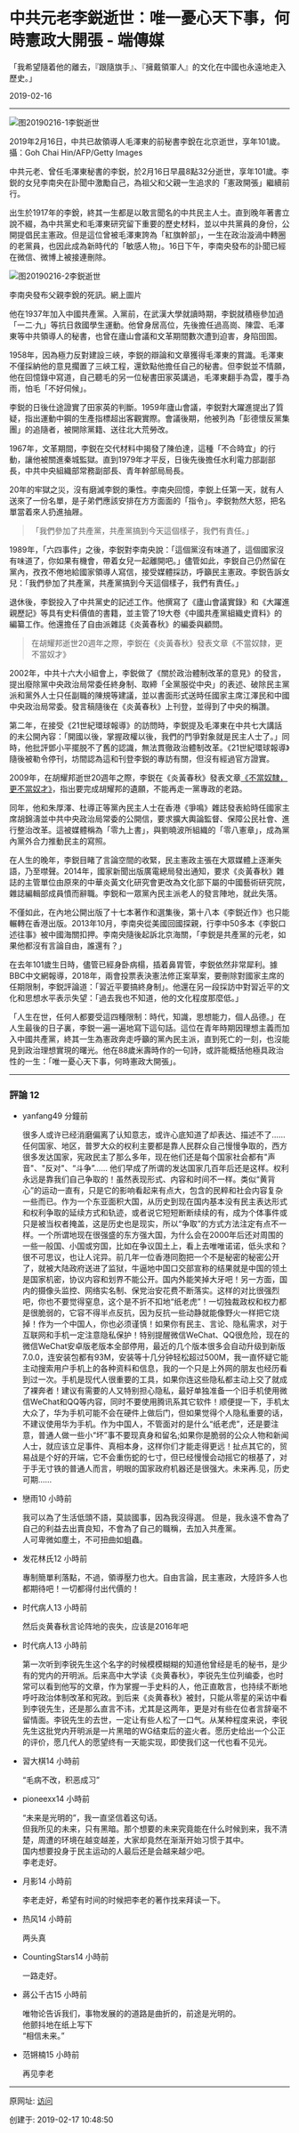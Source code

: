 # 中共元老李鋭逝世：唯一憂心天下事，何時憲政大開張 - 端傳媒

「我希望隨着他的離去，『跟隨旗手』、『擁戴領軍人』的文化在中國也永遠地走入歷史。」

2019-02-16

------

![图20190216-1李鋭逝世](图20190216-1李鋭逝世.jpg)

2019年2月16日，中共已故領導人毛澤東的前秘書李銳在北京逝世，享年101歲。攝：Goh Chai Hin/AFP/Getty Images

中共元老、曾任毛澤東秘書的李鋭，於2月16日早晨8點32分逝世，享年101歲。李鋭的女兒李南央在訃聞中激勵自己，為祖父和父親一生追求的「憲政開張」繼續前行。

出生於1917年的李銳，終其一生都是以敢言聞名的中共民主人士。直到晚年著書立說不綴，為中共黨史和毛澤東研究留下重要的歷史材料，並以中共黨員的身份，公開提倡民主憲政。但是這位曾被毛澤東誇為「紅旗幹部」，一生在政治漩渦中轉圈的老黨員，也因此成為新時代的「敏感人物」。16日下午，李南央發布的訃聞已經在微信、微博上被接連刪除。

![图20190216-2李鋭逝世](图20190216-2李鋭逝世.jpg)

李南央發布父親李銳的死訊。網上圖片

他在1937年加入中國共產黨。入黨前，在武漢大學就讀時期，李鋭就積極參加過「一二·九」等抗日救國學生運動。他曾身居高位，先後擔任過高崗、陳雲、毛澤東等中共領導人的秘書，也曾在廬山會議和文革期間數次遭到迫害，身陷囹圄。

1958年，因為極力反對建設三峽，李鋭的辯論和文章獲得毛澤東的賞識。毛澤東不僅採納他的意見擱置了三峽工程，還欽點他擔任自己的秘書。但李鋭並不情願，他在回憶錄中寫道，自己聽毛的另一位秘書田家英講過，毛澤東翻手為雲，覆手為雨，怕毛「不好伺候」。

李鋭的日後仕途證實了田家英的判斷。1959年廬山會議，李鋭對大躍進提出了質疑，指出運動中鋼的生產指標超出客觀實際。會議後期，他被列為「彭德懷反黨集團」的追隨者，被開除黨籍、送往北大荒勞改。

1967年，文革期間，李鋭在交代材料中揭發了陳伯達，這種「不合時宜」的行動，讓他被關進秦城監獄。直到1979年才平反，日後先後擔任水利電力部副部長，中共中央組織部常務副部長、青年幹部局局長。

20年的牢獄之災，沒有磨滅李鋭的秉性。李南央回憶，李鋭上任第一天，就有人送來了一份名單，是子弟們應該安排在方方面面的「指令」。李鋭勃然大怒，把名單當着來人扔進抽屜。

> 「我們參加了共產黨，共產黨搞到今天這個樣子，我們有責任。」

1989年，「六四事件」之後，李鋭對李南央說：「這個黨沒有味道了，這個國家沒有味道了，你如果有機會，帶着女兒一起離開吧。」儘管如此，李鋭自己仍然留在黨內，孜孜不倦地給國家領導人寫信，接受媒體採訪，呼籲民主憲政。李鋭告訴女兒：「我們參加了共產黨，共產黨搞到今天這個樣子，我們有責任。」

退休後，李鋭投入了中共黨史的記述工作。他撰寫了《廬山會議實錄》和《大躍進親歷記》等具有史料價值的書籍，並主管了19大卷《中國共產黨組織史資料》的編纂工作。他還擔任了自由派雜誌《炎黃春秋》的編委與顧問。

> 在胡耀邦逝世20週年之際，李鋭在《炎黃春秋》發表文章《不當奴隸，更不當奴才》

2002年，中共十六大小組會上，李鋭做了《關於政治體制改革的意見》的發言，提出廢除黨中央政治局常委任終身制、取締「全黨服從中央」的表述、破除民主黨派和黨外人士只任副職的陳規等建議，並以書面形式送時任國家主席江澤民和中國中央政治局常委。發言稿隨後在《炎黃春秋》上刊登，並得到了中央的稱讚。

第二年，在接受《21世紀環球報導》的訪問時，李鋭提及毛澤東在中共七大講話的未公開內容：「開國以後，掌握政權以後，我們的鬥爭對象就是民主人士了。」同時，他批評鄧小平擺脱不了舊的認識，無法貫徹政治體制改革。《21世紀環球報導》隨後被勒令停刊，坊間認為這和刊登李鋭的專訪有關，但沒有經過官方證實。

2009年，在胡耀邦逝世20週年之際，李鋭在《炎黃春秋》發表文章[《不當奴隸，更不當奴才》](http://news.dwnews.com/global/news/2009-04-15/4853665-3.html)，指出要完成胡耀邦的遺願，不能再走一黨專政的老路。

同年，他和朱厚澤、杜導正等黨內民主人士在香港《爭鳴》雜誌發表給時任國家主席胡錦濤並中共中央政治局常委的公開信，要求擴大輿論監督、保障公民社會、進行整治改革。這被媒體稱為「零九上書」，與劉曉波所組織的「零八憲章」，成為黨內黨外合力推動民主的寫照。

在人生的晚年，李鋭目睹了言論空間的收緊，民主憲政主張在大眾媒體上逐漸失語，乃至噤聲。2014年，國家新聞出版廣電總局發出通知，要求《炎黃春秋》雜誌的主管單位由原來的中華炎黃文化研究會更改為文化部下屬的中國藝術研究院，雜誌編輯部成員憤而辭職。李鋭和一眾黨內民主派老人的發言陣地，就此失落。

不僅如此，在內地公開出版了十七本著作和選集後，第十八本《李鋭近作》也只能輾轉在香港出版。2013年10月，李南央從美國回國探親，行李中50多本《李鋭口述往事》被中國海關扣押。李南央隨後起訴北京海關，「李鋭是共產黨的元老，如果他都沒有言論自由，誰還有？」

在去年101歲生日時，儘管已經身卧病榻，插着鼻胃管，李鋭依然非常犀利。據BBC中文網報導，2018年，兩會投票表決憲法修正案草案，要刪除對國家主席的任期限制，李鋭評論道：「習近平要搞終身制」。他還在另一段採訪中對習近平的文化和思想水平表示失望：「過去我也不知道，他的文化程度那麼低。」

「人生在世，任何人都要受這四種限制：時代，知識，思想能力，個人品德。」在人生最後的日子裏，李鋭一遍一遍地寫下這句話。這位在青年時期因理想主義而加入中國共產黨，終其一生為憲政奔走呼籲的黨內民主派，直到死亡的一刻，也沒能見到政治理想實現的曙光。他在88歲米壽時作的一句詩，或許能概括他極具政治性的一生：「唯一憂心天下事，何時憲政大開張」。

------------

### 評論 12

- yanfang49 分鐘前

  很多人或许已经消磨偏离了认知意志，或许心底知道了却表达、描述不了……任何国家、地区，普罗大众的权利主要都是靠人民群众自己慢慢争取的，西方很多发达国家，宪政民主了那么多年，现在他们还是每个国家社会都有"声音"、"反对"、“斗争”…… 他们早成了所谓的发达国家几百年后还是这样。权利永远是靠我们自己争取的！虽然表现形式、内容和时间不一样。类似“黄背心”的运动一直有，只是它的影响看起来有点大，包含的民粹和社会内容复杂一些而已。作为一个东亚面积大国，从历史到现在国内基本没有民主表达形式和权利争取的延续方式和轨迹，或者说它短短断断续续的有，成为个体事件或只是被当权者掩盖，这是历史也是现实，所以“争取”的方式方法注定有点不一样。一个所谓地现在很强盛的东方强大国，为什么会在2000年后还对周围的一些一般国、小国或穷国，比如在争议国土上，看上去唯唯诺诺，低头求和？很不可思议，也让人诧异。前几年一位香港同胞把一个不是秘密的秘密公开了，就被大陆政府送进了监狱，牛逼地中国口交部宣称的结果就是中国的领土是国家机密，协议内容和划界不能公开。国内外能笑掉大牙吧！另一方面，国内的摄像头监控、网络实名制、保党治安花费不断落实。这样的对比很强烈吧，你也不要觉得窒息，这个是不折不扣地“纸老虎”！一切独裁政权和权力都是很脆弱的，它容不得半点反抗，因为反抗一些动静就能像野火一样把它烧掉！作为一个中国人，你也必须谨慎！如果你有民主、言论、隐私需求，对于互联网和手机一定注意隐私保护！特别提醒微信WeChat、QQ很危险，现在的微信WeChat安卓版老版本全部停用，最近的几个版本很多会自动升级到新版7.0.0，连安装包都有93M，安装等十几分钟轻松超过500M，我一直怀疑它能主动搜索用户手机上的各种资料和信息，我的一个只是上外网的朋友也经历看到过一次。手机是现代人很重要的工具，如果你连这些隐私都主动上交了就成了裸奔者！建议有需要的人又特别担心隐私，最好单独准备一个旧手机使用微信WeChat和QQ等内容，同时不要使用腾讯系其它软件！顺便提一下，手机太大众了，华为手机可能不会在硬件上做后门，但如果觉得个人隐私重要的话，不建议使用华为手机。作为中国人，不管面对的是什么“纸老虎”，还是要注意，普通人做一些小“坏”事不要现真身和留名;如果你是脆弱的公众人物和新闻人士，就应该立足事件、真相本身，这样你们才能走得更远！扯点其它的，贸易战是个好的开端，它不会重伤蛇的七寸，但已经慢慢会动摇它的根基了，对于手无寸铁的普通人而言，明眼的国家政府机器还是很强大。未来再.见，历史可期……

- 戀雨10 小時前

  我可以為了生活低頭不語，莫談國事，因為我沒得選。 但是，我永遠不會為了自己的利益去出賣良知，不會為了自己的職稱，去加入共產黨。  
  人可卑微如塵土，不可扭曲如蛆蟲。

- 发花林氏12 小時前

  專制簡單利落點，不過，領導壓力也大。自由言論，民主憲政，大陸許多人也都期待吧！一切都得付出代價的！

- 时代病人13 小時前

  然后炎黄春秋言论阵地的丧失，应该是2016年吧

- 时代病人13 小時前

  第一次听到李锐先生这个名字的时候模模糊糊的知道他曾经是毛的秘书，是少有的党内的开明派。后来高中大学读《炎黄春秋》，李锐先生位列编委，也时常可以看到他写的文章，作为掌握一手史料的人，他正直敢言，也持续不断地呼吁政治体制改革和宪政。到后来《炎黄春秋》被封，只能从零星的采访中看到李锐先生，还是那么直言不讳，尤其是这两年，更是对有些在位者言辞毫不留情面。李锐先生的去世，一定让有些人松了一口气。从某种程度来说，李锐先生这批党内开明派是一片黑暗的WG结束后的盗火者。愿历史给出一个公正的评价，愿几代人的愿望终有一天能实现，即使我们这一代也看不见光。

- 習大棋14 小時前

  “毛病不改，积恶成习”

- pioneexx14 小時前

  “未来是光明的”，我一直坚信着这句话。  
  但我所见的未来，只有黑暗。那个想要的未来究竟能在什么时候到来，我不清楚，周遭的环境在越变越差，大家却竟然在渐渐开始习惯于其中。  
  国内想要投身于民主运动的人最后还是会越来越少吧。  
  李老走好。

- 月影14 小時前

  李老走好，希望有时间的时候把李老的著作找来拜读一下。

- 热风14 小時前

  两头真

- CountingStars14 小時前

  一路走好。

- 蔣公千古15 小時前

  唯物论告诉我们，事物发展的的道路是曲折的，前途是光明的。  
  他颤抖地在纸上写下  
  “相信未来。”

- 范锵楠15 小時前

  再见李老

------

原网址: [访问](https://theinitium.com/article/20190216-lirei-dead/)

创建于: 2019-02-17 10:48:50